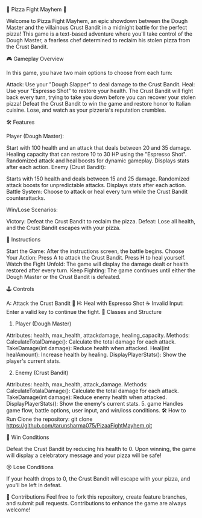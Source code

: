 🍕 Pizza Fight Mayhem 🍕

Welcome to Pizza Fight Mayhem, an epic showdown between the Dough Master and the villainous Crust Bandit in a midnight battle for the perfect pizza! This game is a text-based adventure where you'll take control of the Dough Master, a fearless chef determined to reclaim his stolen pizza from the Crust Bandit.

🎮 Gameplay Overview

In this game, you have two main options to choose from each turn:

Attack: Use your "Dough Slapper" to deal damage to the Crust Bandit.
Heal: Use your "Espresso Shot" to restore your health.
The Crust Bandit will fight back every turn, trying to take you down before you can recover your stolen pizza! Defeat the Crust Bandit to win the game and restore honor to Italian cuisine. Lose, and watch as your pizzeria's reputation crumbles.

🛠️ Features

Player (Dough Master):

Start with 100 health and an attack that deals between 20 and 35 damage.
Healing capacity that can restore 10 to 30 HP using the "Espresso Shot".
Randomized attack and heal boosts for dynamic gameplay.
Displays stats after each action.
Enemy (Crust Bandit):

Starts with 150 health and deals between 15 and 25 damage.
Randomized attack boosts for unpredictable attacks.
Displays stats after each action.
Battle System: Choose to attack or heal every turn while the Crust Bandit counterattacks.

Win/Lose Scenarios:


Victory: Defeat the Crust Bandit to reclaim the pizza.
Defeat: Lose all health, and the Crust Bandit escapes with your pizza.

📜 Instructions

Start the Game: After the instructions screen, the battle begins.
Choose Your Action:
Press A to attack the Crust Bandit.
Press H to heal yourself.
Watch the Fight Unfold: The game will display the damage dealt or health restored after every turn.
Keep Fighting: The game continues until either the Dough Master or the Crust Bandit is defeated.

🕹️ Controls

A: Attack the Crust Bandit 🥊
H: Heal with Espresso Shot ☕
Invalid Input: Enter a valid key to continue the fight.
🧩 Classes and Structure

1. Player (Dough Master)
   
Attributes: health, max_health, attackdamage, healing_capacity.
Methods:
CalculateTotalDamage(): Calculate the total damage for each attack.
TakeDamage(int damage): Reduce health when attacked.
Heal(int healAmount): Increase health by healing.
DisplayPlayerStats(): Show the player's current stats.

2. Enemy (Crust Bandit)
   
Attributes: health, max_health, attack_damage.
Methods:
CalculateTotalaDamage(): Calculate the total damage for each attack.
TakeDamage(int damage): Reduce enemy health when attacked.
DisplayPlayerStats(): Show the enemy's current stats.
5. game
Handles game flow, battle options, user input, and win/loss conditions.
🛠️ How to Run
Clone the repository:
git clone https://github.com/tarunsharma075/PizaaFightMayhem.git


🎉 Win Conditions

Defeat the Crust Bandit by reducing his health to 0. Upon winning, the game will display a celebratory message and your pizza will be safe!

😢 Lose Conditions

If your health drops to 0, the Crust Bandit will escape with your pizza, and you'll be left in defeat.

🤝 Contributions
Feel free to fork this repository, create feature branches, and submit pull requests. Contributions to enhance the game are always welcome!
